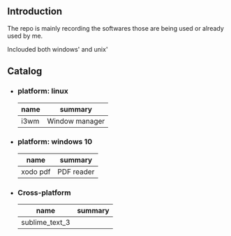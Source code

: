 ## Introduction

The repo is mainly recording the softwares those are being used or already used by me.

Inclouded both windows' and unix'

## Catalog

- ### platform: linux

    name|summary
    ---|---
    i3wm|Window manager

- ### platform: windows 10

    name|summary
    ---|---
    xodo pdf|PDF reader


- ### Cross-platform

    name|summary
    ---|---
    sublime_text_3|
